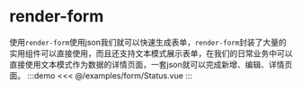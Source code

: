 # render-form
使用`render-form`使用json我们就可以快速生成表单，`render-form`封装了大量的实用组件可以直接使用，而且还支持文本模式展示表单，在我们的日常业务中可以直接使用文本模式作为数据的详情页面，一套json就可以完成新增、编辑、详情页面。
:::demo
<<< @/examples/form/Status.vue
:::

